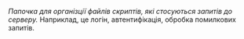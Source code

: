 *Папочка для організції файлів скриптів, які стосуються запитів до серверу.*
Наприклад, це логін, автентифікація, обробка помилкових запитів.
